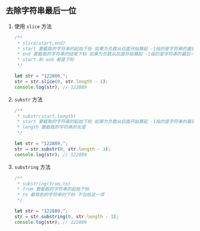 ## 去除字符串最后一位

1. 使用 `slice` 方法

   ```js
   /**
    * slice(start,end)
    * start 要截取的字符串的起始下标 如果为负数从后面开始算起 -1指的是字符串的最后一位
    * end 要截取的字符串的结尾下标 如果为负数从后面开始算起 -1指的是字符串的最后一位
    * start 和 end 都是下标
    */
   
   let str = "122889,";
   str = str.slice(0, str.length - 1);
   console.log(str); // 122889
   ```

2. `substr` 方法

   ```js
   /**
    * substr(start,length)
    * start 要截取的字符串的起始下标 如果为负数从后面开始算起 -1指的是字符串的最后一位
    * length 要截取的字符串的长度
    */
   
   let str = "122889,";
   str = str.substr(0, str.length - 1);
   console.log(str); // 122889
   ```

3. `substring` 方法

   ```js
   /**
    * substring(from,to)
    * from 要截取的字符串的起始下标 
    * to 截取到的字符串的下标 不包括这一项
    */
   
   let str = "122889,";
   str = str.substring(0, str.length - 1);
   console.log(str); // 122889
   ```

   